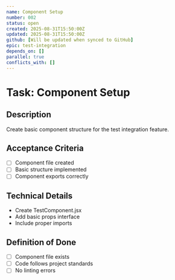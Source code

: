```yaml
---
name: Component Setup
number: 002
status: open
created: 2025-08-31T15:50:00Z
updated: 2025-08-31T15:50:00Z
github: [Will be updated when synced to GitHub]
epic: test-integration
depends_on: []
parallel: true
conflicts_with: []
---
```


# Task: Component Setup

## Description
Create basic component structure for the test integration feature.

## Acceptance Criteria
- [ ] Component file created
- [ ] Basic structure implemented
- [ ] Component exports correctly

## Technical Details
- Create TestComponent.jsx
- Add basic props interface
- Include proper imports

## Definition of Done
- [ ] Component file exists
- [ ] Code follows project standards
- [ ] No linting errors